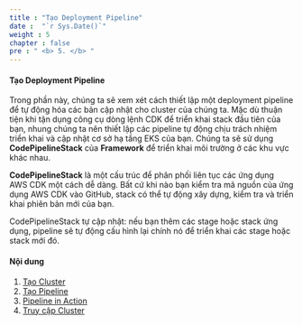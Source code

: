 ```yaml
---
title : "Tạo Deployment Pipeline"
date :  "`r Sys.Date()`" 
weight : 5 
chapter : false
pre : " <b> 5. </b> "
---
```


#### Tạo Deployment Pipeline

Trong phần này, chúng ta sẽ xem xét cách thiết lập một deployment pipeline để tự động hóa các bản cập nhật cho cluster của chúng ta. Mặc dù thuận tiện khi tận dụng công cụ dòng lệnh CDK để triển khai stack đầu tiên của bạn, nhung chúng ta nên thiết lập các pipeline tự động chịu trách nhiệm triển khai và cập nhật cơ sở hạ tầng EKS của bạn. Chúng ta sẽ sử dụng **CodePipelineStack** của **Framework** để triển khai môi trường ở các khu vực khác nhau.

**CodePipelineStack** là một cấu trúc để phân phối liên tục các ứng dụng AWS CDK một cách dễ dàng. Bất cứ khi nào bạn kiểm tra mã nguồn của ứng dụng AWS CDK vào GitHub, stack có thể tự động xây dựng, kiểm tra và triển khai phiên bản mới của bạn.

CodePipelineStack tự cập nhật: nếu bạn thêm các stage hoặc stack ứng dụng, pipeline sẽ tự động cấu hình lại chính nó để triển khai các stage hoặc stack mới đó.

#### Nội dung

1.  [Tạo Cluster](5.1-createacluster/)
2.  [Tạo Pipeline](5.2-accesscluster/)
3.  [Pipeline in Action](5.3-pipelineinaction/)
4.  [Truy cập Cluster](5.4-accessingthecluster/)
